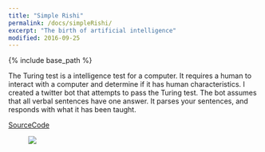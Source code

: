 ```yaml
---
title: "Simple Rishi"
permalink: /docs/simpleRishi/
excerpt: "The birth of artificial intelligence"
modified: 2016-09-25
---
```

{% include base_path %}

The Turing test is a intelligence test for a computer. It requires a human to interact with a computer and determine if it has human characteristics. I created a twitter bot that attempts to pass the Turing test. The bot assumes that all verbal sentences have one answer. It parses your sentences, and responds with what it has been taught.

[SourceCode](https://github.com/Rishi333/SimpleRishi)

<figure>
  <img src="{{ base_path }}/images/twitter.jpeg">
</figure>
